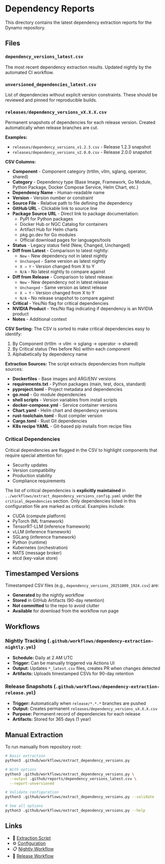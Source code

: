# Dependency Reports

This directory contains the latest dependency extraction reports for the Dynamo repository.

## Files

### `dependency_versions_latest.csv`
The most recent dependency extraction results. Updated nightly by the automated CI workflow.

### `unversioned_dependencies_latest.csv`
List of dependencies without explicit version constraints. These should be reviewed and pinned for reproducible builds.

### `releases/dependency_versions_vX.X.X.csv`
Permanent snapshots of dependencies for each release version. Created automatically when release branches are cut.

**Examples:**
- `releases/dependency_versions_v1.2.3.csv` - Release 1.2.3 snapshot
- `releases/dependency_versions_v2.0.0.csv` - Release 2.0.0 snapshot

**CSV Columns:**
- **Component** - Component category (trtllm, vllm, sglang, operator, shared)
- **Category** - Dependency type (Base Image, Framework, Go Module, Python Package, Docker Compose Service, Helm Chart, etc.)
- **Dependency Name** - Human-readable name
- **Version** - Version number or constraint
- **Source File** - Relative path to file defining the dependency
- **GitHub URL** - Clickable link to source line
- **Package Source URL** - Direct link to package documentation:
  - PyPI for Python packages
  - Docker Hub or NGC Catalog for containers
  - Artifact Hub for Helm charts
  - pkg.go.dev for Go modules
  - Official download pages for languages/tools
- **Status** - Legacy status field (New, Changed, Unchanged)
- **Diff from Latest** - Comparison to latest nightly:
  - `New` - New dependency not in latest nightly
  - `Unchanged` - Same version as latest nightly
  - `X → Y` - Version changed from X to Y
  - `N/A` - No latest nightly to compare against
- **Diff from Release** - Comparison to latest release:
  - `New` - New dependency not in latest release
  - `Unchanged` - Same version as latest release
  - `X → Y` - Version changed from X to Y
  - `N/A` - No release snapshot to compare against
- **Critical** - Yes/No flag for critical dependencies
- **NVIDIA Product** - Yes/No flag indicating if dependency is an NVIDIA product
- **Notes** - Additional context

**CSV Sorting:**
The CSV is sorted to make critical dependencies easy to identify:
1. By Component (trtllm → vllm → sglang → operator → shared)
2. By Critical status (Yes before No) within each component
3. Alphabetically by dependency name

**Extraction Sources:**
The script extracts dependencies from multiple sources:
- **Dockerfiles** - Base images and ARG/ENV versions
- **requirements.txt** - Python packages (main, test, docs, standard)
- **pyproject.toml** - Project metadata and dependencies
- **go.mod** - Go module dependencies
- **shell scripts** - Version variables from install scripts
- **docker-compose.yml** - Service container versions
- **Chart.yaml** - Helm chart and dependency versions
- **rust-toolchain.toml** - Rust compiler version
- **Cargo.toml** - Rust Git dependencies
- **K8s recipe YAML** - Git-based pip installs from recipe files

### Critical Dependencies

Critical dependencies are flagged in the CSV to highlight components that require special attention for:
- Security updates
- Version compatibility
- Production stability
- Compliance requirements

The list of critical dependencies is **explicitly maintained** in `../workflows/extract_dependency_versions_config.yaml` under the `critical_dependencies` section. Only dependencies listed in this configuration file are marked as critical. Examples include:
- CUDA (compute platform)
- PyTorch (ML framework)
- TensorRT-LLM (inference framework)
- vLLM (inference framework)
- SGLang (inference framework)
- Python (runtime)
- Kubernetes (orchestration)
- NATS (message broker)
- etcd (key-value store)

## Timestamped Versions

Timestamped CSV files (e.g., `dependency_versions_20251009_1924.csv`) are:
- **Generated** by the nightly workflow
- **Stored** in GitHub Artifacts (90-day retention)
- **Not committed** to the repo to avoid clutter
- **Available** for download from the workflow run page

## Workflows

### Nightly Tracking (`.github/workflows/dependency-extraction-nightly.yml`)
- **Schedule:** Daily at 2 AM UTC
- **Trigger:** Can be manually triggered via Actions UI
- **Output:** Updates `*_latest.csv` files, creates PR when changes detected
- **Artifacts:** Uploads timestamped CSVs for 90-day retention

### Release Snapshots (`.github/workflows/dependency-extraction-release.yml`)
- **Trigger:** Automatically when `release/*.*.*` branches are pushed
- **Output:** Creates permanent `releases/dependency_versions_vX.X.X.csv`
- **Purpose:** Permanent record of dependencies for each release
- **Artifacts:** Stored for 365 days (1 year)

## Manual Extraction

To run manually from repository root:

```bash
# Basic extraction
python3 .github/workflows/extract_dependency_versions.py

# With options
python3 .github/workflows/extract_dependency_versions.py \
  --output .github/reports/dependency_versions_latest.csv \
  --report-unversioned

# Validate configuration
python3 .github/workflows/extract_dependency_versions.py --validate

# See all options
python3 .github/workflows/extract_dependency_versions.py --help
```

## Links

- 🤖 [Extraction Script](../workflows/extract_dependency_versions.py)
- ⚙️ [Configuration](../workflows/extract_dependency_versions_config.yaml)
- 📋 [Nightly Workflow](../workflows/dependency-extraction-nightly.yml)
- 📸 [Release Workflow](../workflows/dependency-extraction-release.yml)
